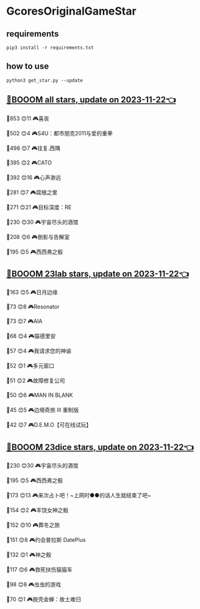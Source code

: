 # GcoresOriginalGameStar

## requirements
```
pip3 install -r requirements.txt
```

## how to use
```
python3 get_star.py --update
```

## [🔗BOOOM all stars, update on 2023-11-22👈](https://raw.githack.com/sichaozhang1112/GcoresOriginalGameStar/main/all.html) 
🌟853 😊11  🎮喜丧                 

🌟502 😊4   🎮S4U：都市朋克2011与爱的重拳  

🌟498 😊7   🎮往复.西隅              

🌟395 😊2   🎮CATO               

🌟392 😊16  🎮心声渺远               

🌟281 😊7   🎮腐根之里               

🌟271 😊21  🎮目标深度：RE            

🌟230 😊30  🎮宇宙尽头的酒馆            

🌟208 😊6   🎮倒影与告解室             

🌟195 😊5   🎮西西弗之骰              

## [🔗BOOOM 23lab stars, update on 2023-11-22👈](https://raw.githack.com/sichaozhang1112/GcoresOriginalGameStar/main/23lab.html) 
🌟163 😊5   🎮日月边缘               

🌟73  😊8   🎮Resonator          

🌟73  😊7   🎮AIA                

🌟68  😊4   🎮猫德里安               

🌟57  😊4   🎮我请求您的神谕            

🌟52  😊1   🎮多元窗口               

🌟51  😊2   🎮故障修复公司             

🌟50  😊6   🎮MAN IN BLANK       

🌟45  😊5   🎮边境奇旅 III 重制版       

🌟42  😊7   🎮D.E.M.O【可在线试玩】     

## [🔗BOOOM 23dice stars, update on 2023-11-22👈](https://raw.githack.com/sichaozhang1112/GcoresOriginalGameStar/main/23dice.html) 
🌟230 😊30  🎮宇宙尽头的酒馆            

🌟195 😊5   🎮西西弗之骰              

🌟173 😊13  🎮来次占卜吧！~上网时●●的话人生就结束了吧~

🌟154 😊2   🎮丰饶女神之骰             

🌟152 😊10  🎮葬冬之旅               

🌟151 😊8   🎮约会普拉斯 DatePlus     

🌟132 😊1   🎮神之骰                

🌟117 😊6   🎮救死扶伤猫猫车            

🌟98  😊8   🎮虫虫的游戏              

🌟70  😊1   🎮脱壳金蝉：故土难归          

